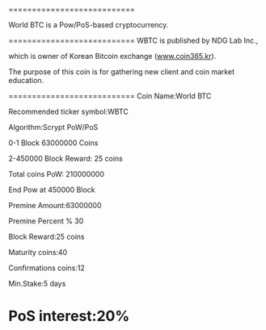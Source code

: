 
===========================

World BTC is a Pow/PoS-based cryptocurrency.

===========================
WBTC is published by NDG Lab Inc.,

which is owner of Korean Bitcoin exchange (www.coin365.kr).

 
The purpose of this coin is for gathering new client and coin market education.

===========================
Coin Name:World BTC 

Recommended ticker symbol:WBTC

Algorithm:Scrypt PoW/PoS

0-1 Block 63000000 Coins

2-450000 Block Reward: 25 coins

Total coins PoW: 210000000

End Pow at 450000 Block

Premine Amount:63000000

Premine Percent % 30

Block Reward:25 coins

Maturity coins:40

Confirmations coins:12

Min.Stake:5 days

PoS interest:20%
===========================